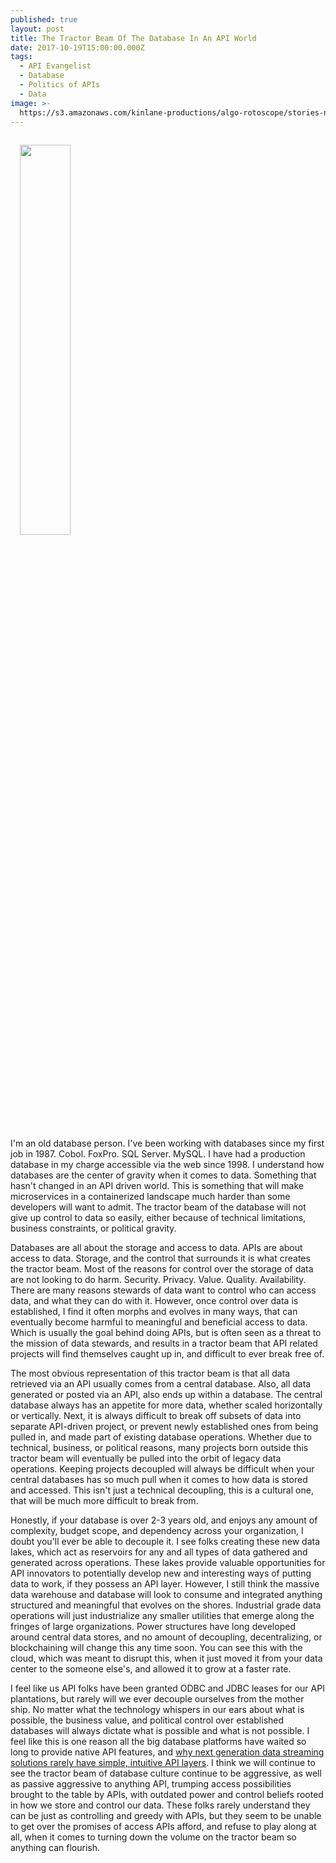 ```yaml
---
published: true
layout: post
title: The Tractor Beam Of The Database In An API World
date: 2017-10-19T15:00:00.000Z
tags:
  - API Evangelist
  - Database
  - Politics of APIs
  - Data
image: >-
  https://s3.amazonaws.com/kinlane-productions/algo-rotoscope/stories-new/dragon-shadows-black-white-outline.jpg
---
```

<p><img src="https://s3.amazonaws.com/kinlane-productions/algo-rotoscope/stories-new/dragon-shadows-black-white-outline.jpg" align=="right" width="40%" style="padding: 15px;" /></p>I'm an old database person. I've been working with databases since my first job in 1987. Cobol. FoxPro. SQL Server. MySQL. I have had a production database in my charge accessible via the web since 1998. I understand how databases are the center of gravity when it comes to data. Something that hasn't changed in an API driven world. This is something that will make microservices in a containerized landscape much harder than some developers will want to admit. The tractor beam of the database will not give up control to data so easily, either because of technical limitations, business constraints, or political gravity.

Databases are all about the storage and access to data. APIs are about access to data. Storage, and the control that surrounds it is what creates the tractor beam. Most of the reasons for control over the storage of data are not looking to do harm. Security. Privacy. Value. Quality. Availability. There are many reasons stewards of data want to control who can access data, and what they can do with it. However, once control over data is established, I find it often morphs and evolves in many ways, that can eventually become harmful to meaningful and beneficial access to data. Which is usually the goal behind doing APIs, but is often seen as a threat to the mission of data stewards, and results in a tractor beam that API related projects will find themselves caught up in, and difficult to ever break free of.

The most obvious representation of this tractor beam is that all data retrieved via an API usually comes from a central database. Also, all data generated or posted via an API, also ends up within a database. The central database always has an appetite for more data, whether scaled horizontally or vertically. Next, it is always difficult to break off subsets of data into separate API-driven project, or prevent newly established ones from being pulled in, and made part of existing database operations. Whether due to technical, business, or political reasons, many projects born outside this tractor beam will eventually be pulled into the orbit of legacy data operations. Keeping projects decoupled will always be difficult when your central databases has so much pull when it comes to how data is stored and accessed. This isn't just a technical decoupling, this is a cultural one, that will be much more difficult to break from.

Honestly, if your database is over 2-3 years old, and enjoys any amount of complexity, budget scope, and dependency across your organization, I doubt you'll ever be able to decouple it. I see folks creating these new data lakes, which act as reservoirs for any and all types of data gathered and generated across operations. These lakes provide valuable opportunities for API innovators to potentially develop new and interesting ways of putting data to work, if they possess an API layer. However, I still think the massive data warehouse and database will look to consume and integrated anything structured and meaningful that evolves on the shores. Industrial grade data operations will just industrialize any smaller utilities that emerge along the fringes of large organizations. Power structures have long developed around central data stores, and no amount of decoupling, decentralizing, or blockchaining will change this any time soon. You can see this with the cloud, which was meant to disrupt this, when it just moved it from your data center to the someone else's, and allowed it to grow at a faster rate.

I feel like us API folks have been granted ODBC and JDBC leases for our API plantations, but rarely will we ever decouple ourselves from the mother ship. No matter what the technology whispers in our ears about what is possible, the business value, and political control over established databases will always dictate what is possible and what is not possible. I feel like this is one reason all the big database platforms have waited so long to provide native API features, and [why next generation data streaming solutions rarely have simple, intuitive API layers](http://apievangelist.com/2017/10/05/big-data-is-not-abut-access-using-web-apis/). I think we will continue to see the tractor beam of database culture continue to be aggressive, as well as passive aggressive to anything API, trumping access possibilities brought to the table by APIs, with outdated power and control beliefs rooted in how we store and control our data. These folks rarely understand they can be just as controlling and greedy with APIs, but they seem to be unable to get over the promises of access APIs afford, and refuse to play along at all, when it comes to turning down the volume on the tractor beam so anything can flourish.
